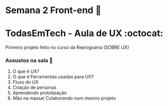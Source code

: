 # Semana 2 Front-end 💜
# TodasEmTech - Aula de UX  :octocat:
Primeiro projeto feito no curso da Reprograma (SOBRE UX)

### Assustos na sala  :metal:
1. O que é UX?
2. O que é Ferramentas usadas para UX?
3. Fluxo do UX 
5. Criação de personas
6. Aprendendo prototipação
7. Mão na massa! Colaborando num mesmo projeto 
